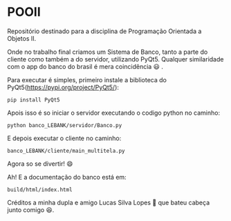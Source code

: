 # POOII
Repositório destinado para a disciplina de Programação Orientada a Objetos II.

Onde no trabalho final criamos um Sistema de Banco, tanto a parte do cliente como também a do servidor, utilizando PyQt5. Qualquer similaridade com o app do banco do brasil é mera coincidência :smiley: .

Para executar é simples, primeiro instale a biblioteca do PyQt5(https://pypi.org/project/PyQt5/):

    pip install PyQt5
    
Apois isso é so iniciar o servidor executando o codigo python no caminho:

    python banco_LEBANK/servidor/Banco.py

E depois executar o cliente no caminho:
    
    banco_LEBANK/cliente/main_multitela.py
    
Agora so se divertir! :smile:

Ah! E a documentação do banco está em:

    build/html/index.html

Créditos a minha dupla e amigo Lucas Silva Lopes :slightly_smiling_face: que bateu cabeça junto comigo :laughing:.
